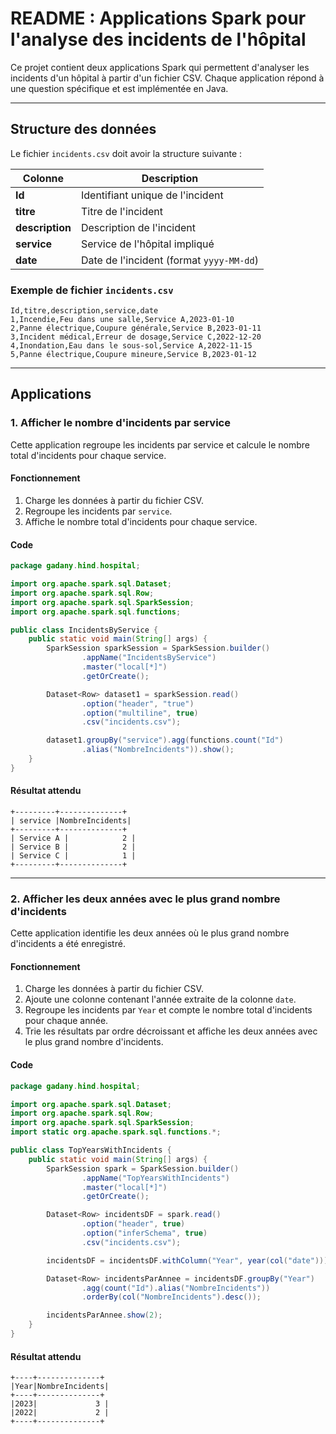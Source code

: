 # README : Applications Spark pour l'analyse des incidents de l'hôpital

Ce projet contient deux applications Spark qui permettent d'analyser les incidents d'un hôpital à partir d'un fichier CSV. Chaque application répond à une question spécifique et est implémentée en Java.

---

## Structure des données

Le fichier `incidents.csv` doit avoir la structure suivante :

| **Colonne**  | **Description**                     |
|--------------|-------------------------------------|
| **Id**       | Identifiant unique de l'incident   |
| **titre**    | Titre de l'incident                |
| **description** | Description de l'incident         |
| **service**  | Service de l'hôpital impliqué      |
| **date**     | Date de l'incident (format `yyyy-MM-dd`) |

### Exemple de fichier `incidents.csv`

```csv
Id,titre,description,service,date
1,Incendie,Feu dans une salle,Service A,2023-01-10
2,Panne électrique,Coupure générale,Service B,2023-01-11
3,Incident médical,Erreur de dosage,Service C,2022-12-20
4,Inondation,Eau dans le sous-sol,Service A,2022-11-15
5,Panne électrique,Coupure mineure,Service B,2023-01-12
```

---

## Applications

### 1. **Afficher le nombre d'incidents par service**

Cette application regroupe les incidents par service et calcule le nombre total d'incidents pour chaque service.

#### Fonctionnement
1. Charge les données à partir du fichier CSV.
2. Regroupe les incidents par `service`.
3. Affiche le nombre total d'incidents pour chaque service.

#### Code
```java
package gadany.hind.hospital;

import org.apache.spark.sql.Dataset;
import org.apache.spark.sql.Row;
import org.apache.spark.sql.SparkSession;
import org.apache.spark.sql.functions;

public class IncidentsByService {
    public static void main(String[] args) {
        SparkSession sparkSession = SparkSession.builder()
                .appName("IncidentsByService")
                .master("local[*]")
                .getOrCreate();

        Dataset<Row> dataset1 = sparkSession.read()
                .option("header", "true")
                .option("multiline", true)
                .csv("incidents.csv");

        dataset1.groupBy("service").agg(functions.count("Id")
                .alias("NombreIncidents")).show();
    }
}
```

#### Résultat attendu
```
+---------+--------------+
| service |NombreIncidents|
+---------+--------------+
| Service A |            2 |
| Service B |            2 |
| Service C |            1 |
+---------+--------------+
```

---

### 2. **Afficher les deux années avec le plus grand nombre d'incidents**

Cette application identifie les deux années où le plus grand nombre d'incidents a été enregistré.

#### Fonctionnement
1. Charge les données à partir du fichier CSV.
2. Ajoute une colonne contenant l'année extraite de la colonne `date`.
3. Regroupe les incidents par `Year` et compte le nombre total d'incidents pour chaque année.
4. Trie les résultats par ordre décroissant et affiche les deux années avec le plus grand nombre d'incidents.

#### Code
```java
package gadany.hind.hospital;

import org.apache.spark.sql.Dataset;
import org.apache.spark.sql.Row;
import org.apache.spark.sql.SparkSession;
import static org.apache.spark.sql.functions.*;

public class TopYearsWithIncidents {
    public static void main(String[] args) {
        SparkSession spark = SparkSession.builder()
                .appName("TopYearsWithIncidents")
                .master("local[*]")
                .getOrCreate();

        Dataset<Row> incidentsDF = spark.read()
                .option("header", true)
                .option("inferSchema", true)
                .csv("incidents.csv");

        incidentsDF = incidentsDF.withColumn("Year", year(col("date")));

        Dataset<Row> incidentsParAnnee = incidentsDF.groupBy("Year")
                .agg(count("Id").alias("NombreIncidents"))
                .orderBy(col("NombreIncidents").desc());

        incidentsParAnnee.show(2);
    }
}
```

#### Résultat attendu
```
+----+--------------+
|Year|NombreIncidents|
+----+--------------+
|2023|             3 |
|2022|             2 |
+----+--------------+
```

